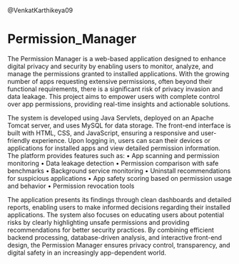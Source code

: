 @VenkatKarthikeya09

# Permission_Manager
The Permission Manager is a web-based application designed to enhance digital privacy and security by enabling users to monitor, analyze, and manage the permissions granted to installed applications. With the growing number of apps requesting extensive permissions, often beyond their functional requirements, there is a significant risk of privacy invasion and data leakage. This project aims to empower users with complete control over app permissions, providing real-time insights and actionable solutions.

The system is developed using Java Servlets, deployed on an Apache Tomcat server, and uses MySQL for data storage. The front-end interface is built with HTML, CSS, and JavaScript, ensuring a responsive and user-friendly experience.
Upon logging in, users can scan their devices or applications for installed apps and view detailed permission information. The platform provides features such as:
•	App scanning and permission monitoring
•	Data leakage detection
•	Permission comparison with safe benchmarks
•	Background service monitoring
•	Uninstall recommendations for suspicious applications
•	App safety scoring based on permission usage and behavior
•	Permission revocation tools

The application presents its findings through clean dashboards and detailed reports, enabling users to make informed decisions regarding their installed applications. The system also focuses on educating users about potential risks by clearly highlighting unsafe permissions and providing recommendations for better security practices.
By combining efficient backend processing, database-driven analysis, and interactive front-end design, the Permission Manager ensures privacy control, transparency, and digital safety in an increasingly app-dependent world.
